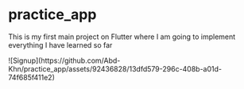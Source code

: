 # practice_app

<p> This is my first main project on Flutter where I am going to implement everything I have learned so far</p>
![Signup](https://github.com/Abd-Khn/practice_app/assets/92436828/13dfd579-296c-408b-a01d-74f685f411e2)
